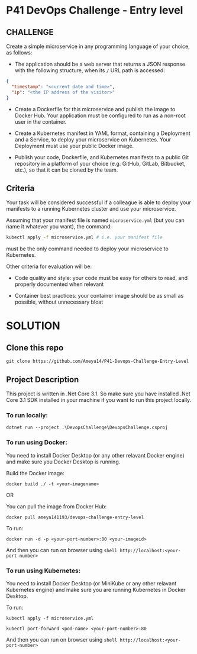 # P41 DevOps Challenge - Entry level

## CHALLENGE

Create a simple microservice in any programming language of your choice, as follows:

- The application should be a web server that returns a JSON response with the following structure, when its `/` URL path is accessed:

```json
{
  "timestamp": "<current date and time>",
  "ip": "<the IP address of the visitor>"
}
```

- Create a Dockerfile for this microservice and publish the image to Docker Hub. Your application must be configured to run as a non-root user in the container.

- Create a Kubernetes manifest in YAML format, containing a Deployment and a Service, to deploy your microservice on Kubernetes. Your Deployment must use your public Docker image.

- Publish your code, Dockerfile, and Kubernetes manifests to a public Git repository in a platform of your choice (e.g. GitHub, GitLab, Bitbucket, etc.), so that it can be cloned by the team.


## Criteria


Your task will be considered successful if a colleague is able to deploy your manifests to a running Kubernetes cluster and use your microservice.

Assuming that your manifest file is named `microservice.yml` (but you can name it whatever you want), the command:

```sh
kubectl apply -f microservice.yml # i.e. your manifest file
```

must be the only command needed to deploy your microservice to Kubernetes.

Other criteria for evaluation will be:

- Code quality and style: your code must be easy for others to read, and properly documented when relevant

- Container best practices: your container image should be as small as possible, without unnecessary bloat



# SOLUTION

## Clone this repo

``` shell
git clone https://github.com/Ameya14/P41-Devops-Challenge-Entry-Level
```


## Project Description

This project is written in .Net Core 3.1. So make sure you have installed .Net Core 3.1 SDK installed in your machine if you want to run this project locally.


### To run locally:

```shell
dotnet run --project .\DevopsChallenge\DevopsChallenge.csproj
```


### To run using Docker:

You need to install Docker Desktop (or any other relavant Docker engine) and make sure you Docker Desktop is running.

Build the Docker image:

```shell
docker build ./ -t <your-imagename>
```

OR

You can pull the image from Docker Hub:

```shell
docker pull ameya141193/devops-challenge-entry-level
```

To run:

```shell
docker run -d -p <your-port-number>:80 <your-imageid>
```

And then you can run on browser using ```shell http://localhost:<your-port-number> ``` 

  
### To run using Kubernetes:

You need to install Docker Desktop (or MiniKube or any other relavant Kubernetes engine) and make sure you are running Kubernetes in Docker Desktop.

To run:

```shell
kubectl apply -f microservice.yml

kubectl port-forward <pod-name> <your-port-number>:80
```

And then you can run on browser using ```shell http://localhost:<your-port-number> ``` 
